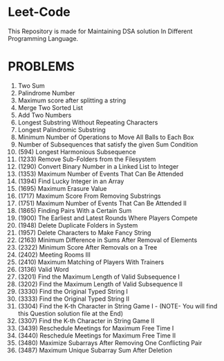 # Leet-Code
This Repository is made for Maintaining DSA solution In Different Programming Language.

# PROBLEMS
1. Two Sum
2. Palindrome Number
3. Maximum score after splitting a string
4. Merge Two Sorted List
5. Add Two Numbers
6. Longest Substring Without Repeating Characters
7. Longest Palindromic Substring
8. Minimum Number of Operations to Move All Balls to Each Box
9. Number of Subsequences that satisfy the given Sum Condition
10. (594) Longest Harmonious Subsequence
11. (1233) Remove Sub-Folders from the Filesystem
12. (1290) Convert Binary Number in a Linked List to Integer
13. (1353) Maximum Number of Events That Can Be Attended
14. (1394) Find Lucky Integer in an Array
15. (1695) Maximum Erasure Value
16. (1717) Maximum Score From Removing Substrings
17. (1751) Maximum Number of Events That Can Be Attended II
18. (1865) Finding Pairs With a Certain Sum
19. (1900) The Earliest and Latest Rounds Where Players Compete
20. (1948) Delete Duplicate Folders in System
21. (1957) Delete Characters to Make Fancy String
22. (2163) Minimum Difference in Sums After Removal of Elements
23. (2322) Minimum Score After Removals on a Tree
24. (2402) Meeting Rooms III
25. (2410) Maximum Matching of Players With Trainers
26. (3136) Valid Word
27. (3201) Find the Maximum Length of Valid Subsequence I
28. (3202) Find the Maximum Length of Valid Subsequence II
29. (3330) Find the Original Typed String I
30. (3333) Find the Original Typed String II
31. (3304) Find the K-th Character in String Game I - (NOTE- You will find this Question solution file at the End)
32. (3307) Find the K-th Character in String Game II
33. (3439) Reschedule Meetings for Maximum Free Time I
34. (3440) Reschedule Meetings for Maximum Free Time II
35. (3480) Maximize Subarrays After Removing One Conflicting Pair
36. (3487) Maximum Unique Subarray Sum After Deletion



